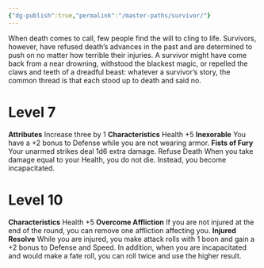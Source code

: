 ```yaml
---
{"dg-publish":true,"permalink":"/master-paths/survivor/"}
---
```


When death comes to call, few people find the will to cling to life. Survivors, however, have refused death’s advances in the past and are determined to push on no matter how terrible their injuries. A survivor might have come back from a near drowning, withstood the blackest magic, or repelled the claws and teeth of a dreadful beast: whatever a survivor’s story, the common thread is that each stood up to death and said no.
# Level 7
**Attributes** Increase three by 1
**Characteristics** Health +5
**Inexorable** You have a +2 bonus to Defense while you are not wearing armor.
**Fists of Fury** Your unarmed strikes deal 1d6 extra damage. Refuse Death When you take damage equal to your Health, you do not die. Instead, you become incapacitated.
# Level 10
**Characteristics** Health +5
**Overcome Affliction** If you are not injured at the end of the round, you can remove one affliction affecting you.
**Injured Resolve** While you are injured, you make attack rolls with 1 boon and gain a +2 bonus to Defense and Speed. In addition, when you are incapacitated and would make a fate roll, you can roll twice and use the higher result.